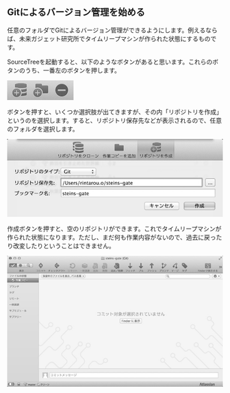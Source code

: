 Gitによるバージョン管理を始める
-------------------------------

任意のフォルダでGitによるバージョン管理ができるようにします。例えるならば、未来ガジェット研究所でタイムリープマシンが作られた状態にするものです。

SourceTreeを起動すると、以下のようなボタンがあると思います。これらのボタンのうち、一番左のボタンを押します。

![SourceTreeのボタン](images/ch3/git-init-sourcetree-select.jpg)

ボタンを押すと、いくつか選択肢が出てきますが、その内「リポジトリを作成」というのを選択します。すると、リポジトリ保存先などが表示されるので、任意のフォルダを選択します。

![リポジトリ名を決めている状態](images/ch3/git-init.jpg)

作成ボタンを押すと、空のリポジトリができます。これでタイムリープマシンが作られた状態になります。ただし、まだ何も作業内容がないので、過去に戻ったり改変したりということはできません。

![リポジトリが作られた状態](images/ch3/git-init-empty.jpg)
